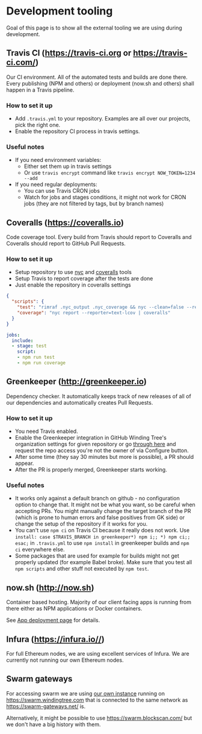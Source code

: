 # Development tooling

Goal of this page is to show all the external tooling we are using during development.

## Travis CI (https://travis-ci.org or https://travis-ci.com/)

Our CI environment. All of the automated tests and builds are done there.
Every publishing (NPM and others) or deployment (now.sh and others) shall happen in a Travis pipeline.

### How to set it up

- Add `.travis.yml` to your repository. Examples are all over our projects, pick the right one.
- Enable the repository CI process in travis settings.

### Useful notes

- If you need environment variables:
  - Either set them up in travis settings
  - Or use `travis encrypt` command like `travis encrypt NOW_TOKEN=1234 --add`
- If you need regular deployments:
  - You can use Travis CRON jobs
  - Watch for jobs and stages conditions, it might not work for CRON jobs (they are not filtered by tags, but by branch names)

## Coveralls (https://coveralls.io)

Code coverage tool. Every build from Travis should report to Coveralls and 
Coveralls should report to GitHub Pull Requests.

### How to set it up

- Setup repository to use [nyc](https://www.npmjs.com/package/nyc) and [coveralls](https://www.npmjs.com/package/coveralls) tools
- Setup Travis to report coverage after the tests are done
- Just enable the repository in coveralls settings

```json
{
  "scripts": {
    "test": "rimraf .nyc_output .nyc_coverage && nyc --clean=false --reporter=text mocha \"test/**/*.spec.js\" --timeout 20000",
    "coverage": "nyc report --reporter=text-lcov | coveralls"
  }
}
```

```yaml
jobs:
  include:
  - stage: test
    script:
    - npm run test
    - npm run coverage
```

## Greenkeeper (http://greenkeeper.io)

Dependency checker. It automatically keeps track of new releases of all of our
dependencies and automatically creates Pull Requests.

### How to set it up

- You need Travis enabled.
- Enable the Greenkeeper integration in GitHub Winding Tree's organization settings for given repository
or go [through here](https://github.com/apps/greenkeeper) and request the repo access you're not the owner of
via Configure button.
- After some time (they say 30 minutes but more is possible), a PR should appear.
- After the PR is properly merged, Greenkeeper starts working.

### Useful notes

- It works only against a default branch on github - no configuration option to change that. It might not be what you want,
so be careful when accepting PRs. You might manually change the target branch of the PR (which is prone to human errors and false positives from GK side)
or change the setup of the repository if it works for you.
- You can't use `npm ci` on Travis CI because it really does not work.  Use `install: case $TRAVIS_BRANCH in greenkeeper*) npm i;; *) npm ci;; esac;`
in `.travis.yml` to use `npm install` in greenkeeper builds and `npm ci` everywhere else.
- Some packages that are used for example for builds might not get properly updated (for example Babel broke). Make sure that you test all
`npm scripts` and other stuff not executed by `npm test`.

## now.sh (http://now.sh)

Container based hosting. Majority of our client facing apps is running from there
either as NPM applications or Docker containers.

See [App deployment page](app-deployment.md) for details.

## Infura (https://infura.io//)

For full Ethereum nodes, we are using excellent services of Infura.
We are currently not running our own Ethereum nodes.

## Swarm gateways

For accessing swarm we are using [our own instance](https://github.com/windingtree/ethereum-swarm-node)
running on https://swarm.windingtree.com that is connected to the same network
as https://swarm-gateways.net/ is.

Alternatively, it might be possible to use https://swarm.blockscan.com/
but we don't have a big history with them.
